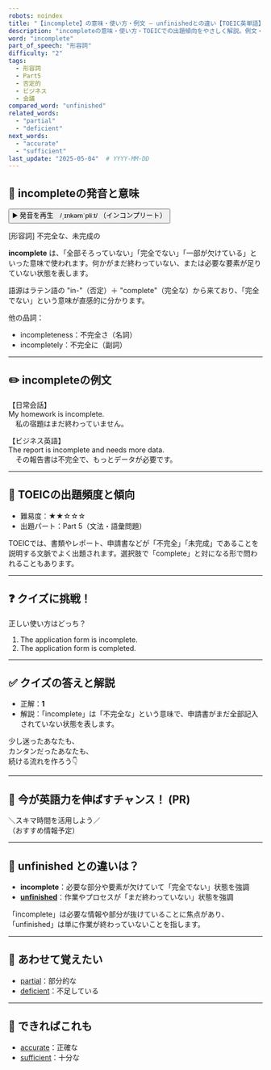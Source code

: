 ```yaml
---
robots: noindex
title: "【incomplete】の意味・使い方・例文 ― unfinishedとの違い【TOEIC英単語】"
description: "incompleteの意味・使い方・TOEICでの出題傾向をやさしく解説。例文・クイズ付きでunfinishedとの違いもわかりやすく学べます。"
word: "incomplete"
part_of_speech: "形容詞"
difficulty: "2"
tags:
  - 形容詞
  - Part5
  - 否定的
  - ビジネス
  - 会議
compared_word: "unfinished"
related_words:
  - "partial"
  - "deficient"
next_words:
  - "accurate"
  - "sufficient"
last_update: "2025-05-04"  # YYYY-MM-DD
---
```


## 🔰 incompleteの発音と意味

<button class="play-audio" onclick="playTTS('incomplete')">
  <span class="play-audio-main">
    ▶️ 発音を再生　/ˌɪnkəmˈpliːt/
  </span>
  <span class="play-audio-sub">
    （インコンプリート）
  </span>
</button>

[形容詞] 不完全な、未完成の

**incomplete** は、「全部そろっていない」「完全でない」「一部が欠けている」といった意味で使われます。何かがまだ終わっていない、または必要な要素が足りていない状態を表します。

語源はラテン語の "in-"（否定）＋ "complete"（完全な）から来ており、「完全でない」という意味が直感的に分かります。

他の品詞：  
- incompleteness：不完全さ（名詞）
- incompletely：不完全に（副詞）

---

## ✏️ incompleteの例文

【日常会話】  
My homework is incomplete.  
　私の宿題はまだ終わっていません。

【ビジネス英語】  
The report is incomplete and needs more data.  
　その報告書は不完全で、もっとデータが必要です。

---

## 🎯 TOEICの出題頻度と傾向

- 難易度：★★☆☆☆
- 出題パート：Part 5（文法・語彙問題）

TOEICでは、書類やレポート、申請書などが「不完全」「未完成」であることを説明する文脈でよく出題されます。選択肢で「complete」と対になる形で問われることもあります。

---

## ❓ クイズに挑戦！

正しい使い方はどっち？

1. The application form is incomplete.  
2. The application form is completed.

---

## ✅ クイズの答えと解説

- 正解：**1**
- 解説：「incomplete」は「不完全な」という意味で、申請書がまだ全部記入されていない状態を表します。

少し迷ったあなたも、  
カンタンだったあなたも、  
続ける流れを作ろう👇️

---

## 🚀 今が英語力を伸ばすチャンス！ (PR)

<div class="info-center">
＼スキマ時間を活用しよう／<br>  
（おすすめ情報予定）
</div>

---

## 🤔  unfinished との違いは？

- **incomplete**：必要な部分や要素が欠けていて「完全でない」状態を強調
- **[unfinished](/word/unfinished)**：作業やプロセスが「まだ終わっていない」状態を強調

「incomplete」は必要な情報や部分が抜けていることに焦点があり、「unfinished」は単に作業が終わっていないことを指します。

---

## 🧩 あわせて覚えたい

- [partial](/word/partial)：部分的な
- [deficient](/word/deficient)：不足している

---

## 📖 できればこれも

- [accurate](/word/accurate)：正確な
- [sufficient](/word/sufficient)：十分な

<!-- cvid: aid26_bid06 -->
